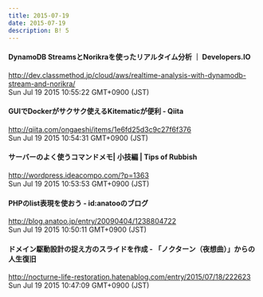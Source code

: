 ```yaml
---
title: 2015-07-19
date: 2015-07-19
description: B! 5
---
```


#### DynamoDB StreamsとNorikraを使ったリアルタイム分析 ｜ Developers.IO
http://dev.classmethod.jp/cloud/aws/realtime-analysis-with-dynamodb-stream-and-norikra/<br>
Sun Jul 19 2015 10:55:22 GMT+0900 (JST)<br>


#### GUIでDockerがサクサク使えるKitematicが便利 - Qiita
http://qiita.com/ongaeshi/items/1e6fd25d3c9c27f6f376<br>
Sun Jul 19 2015 10:54:31 GMT+0900 (JST)<br>


#### サーバーのよく使うコマンドメモ| 小技編 | Tips of Rubbish
http://wordpress.ideacompo.com/?p=1363<br>
Sun Jul 19 2015 10:53:53 GMT+0900 (JST)<br>


####  PHPのlist表現を使おう - id:anatooのブログ 
http://blog.anatoo.jp/entry/20090404/1238804722<br>
Sun Jul 19 2015 10:50:11 GMT+0900 (JST)<br>


#### ドメイン駆動設計の捉え方のスライドを作成 - 「ノクターン（夜想曲）」からの人生復旧
http://nocturne-life-restoration.hatenablog.com/entry/2015/07/18/222623<br>
Sun Jul 19 2015 10:47:09 GMT+0900 (JST)<br>


